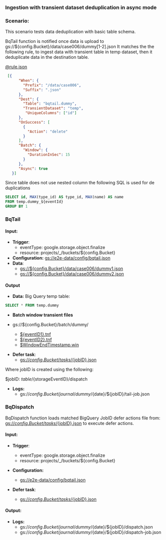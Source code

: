 ### Ingestion with transient dataset deduplication in async mode  

### Scenario:

This scenario tests data deduplication with basic table schema.


BqTail function is notified once data is upload to gs://${config.Bucket}/data/case006/dummy[1-2].json
It matches the the following rule, to ingest data with transient table in temp dataset,  then it deduplicate data in the destination table.


[@rule.json](rule.json)
```json
 [{
      "When": {
        "Prefix": "/data/case006",
        "Suffix": ".json"
      },
      "Dest": {
        "Table": "bqtail.dummy",
        "TransientDataset": "temp",
         "UniqueColumns": ["id"]
      },
      "OnSuccess": [
        {
          "Action": "delete"
        }
      ],
      "Batch": {
        "Window": {
          "DurationInSec": 15
        }
      },
      "Async": true
   }]
```


Since table does not use nested column the following SQL is used for de duplications
```sql
SELECT id, MAX(type_id) AS type_id, MAX(name) AS name 
FROM temp.dummy_${eventId} 
GROUP BY 1
```


### BqTail

#### Input:

* **Trigger**:
    - eventType: google.storage.object.finalize
    - resource: projects/_/buckets/${config.Bucket}
* **Configuration:** [gs://e2e-data/config/bqtail.json](../../../config/bqtail.json)
* **Data**:
    - [gs://${config.Bucket}/data/case006/dummy1.json](data/trigger/dummy1.json)
    - [gs://${config.Bucket}/data/case006/dummy2.json](data/trigger/dummy2.json)

#### Output

* **Data:**
Big Query temp table:

```sql
SELECT * FROM temp.dummy
```

* **Batch window transient files**

- gs://${config.Bucket}/batch/dummy/

    - [${eventID1}.tnf](data/expect/batch/eventID1.tnf) 
    - [${eventID2}.tnf](data/expect/batch/eventID2.tnf)
    - [$WindowEndTimestamp.win](data/expect/batch/ts.win)

* **Defer task**:
  - [gs://${config.Bucket}/tasks/${jobID}.json](data/expect/tasks/dispatch.json)

Where jobID is created using the following:

$jobID: ${table}/${storageEventID}/dispatch

 
* **Logs:** 
  - gs://${config.Bucket}/journal/dummy/${date}/${jobID}/tail-job.json



### BqDispatch

BqDispatch function loads matched BigQuery JobID defer actions file from: [gs://${config.Bucket}/tasks/${jobID}.json](data/expect/tasks/dispatch.json)
to execute defer actions.

#### Input:

* **Trigger**:
    - eventType: google.storage.object.finalize
    - resource: projects/_/buckets/${config.Bucket}

* **Configuration:** 
    - [gs://e2e-data/config/bqtail.json](../../../config/bqdispatch.json)

* **Defer task**:
   - [gs://${config.Bucket}/tasks/${jobID}.json](data/expect/tasks/dispatch.json)


#### Output:

* **Logs:**
  - gs://${config.Bucket}/journal/dummy/${date}/${jobID}/dispatch.json
  - gs://${config.Bucket}/journal/dummy/${date}/${jobID}/dispatch-job.json
